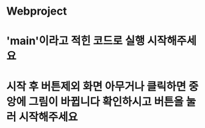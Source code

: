 # Webproject
# 'main'이라고 적힌 코드로 실행 시작해주세요
# 시작 후 버튼제외 화면 아무거나 클릭하면 중앙에 그림이 바뀝니다 확인하시고 버튼을 눌러 시작해주세요
